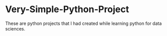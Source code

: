 # Very-Simple-Python-Project
These are python projects that I had created while learning python for data sciences.

